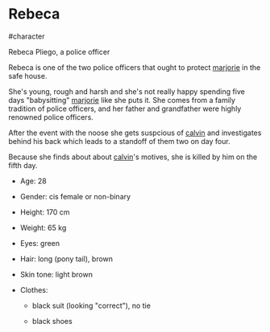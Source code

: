 # Rebeca

#character

Rebeca Pliego, a police officer

Rebeca is one of the two police officers that ought to protect [marjorie](marjorie.md) in the safe house.

She's young, rough and harsh and she's not really happy spending five days "babysitting" [marjorie](marjorie.md) like she puts it. She comes from a family tradition of police officers, and her father and grandfather were highly renowned police officers.

After the event with the noose she gets suspcious of [calvin](calvin.md) and investigates behind his back which leads to a standoff of them two on day four.

Because she finds about about [calvin](calvin.md)'s motives, she is killed by him on the fifth day.

- Age: 28

- Gender: cis female or non-binary

- Height: 170 cm

- Weight: 65 kg

- Eyes: green

- Hair: long (pony tail), brown

- Skin tone: light brown

- Clothes:

  - black suit (looking "correct"), no tie

  - black shoes